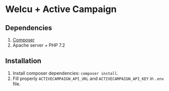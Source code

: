 # Welcu + Active Campaign 

## Dependencies

1. [Composer](https://getcomposer.org)
2. Apache server + PHP 7.2

## Installation
1. Install composer dependencies: `composer install`.
2. Fill properly `ACTIVECAMPAIGN_API_URL` and `ACTIVECAMPAIGN_API_KEY` in `.env` file. 
